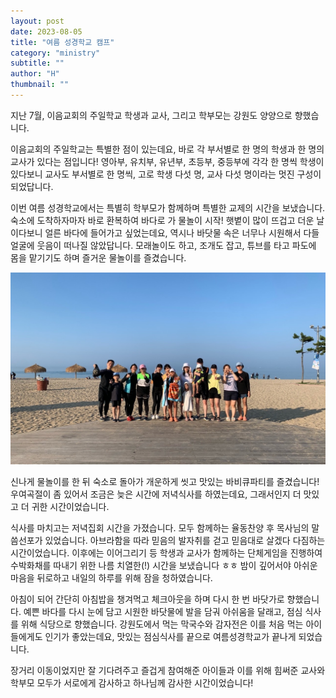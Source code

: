 ```yaml
---
layout: post
date: 2023-08-05
title: "여름 성경학교 캠프"
category: "ministry"
subtitle: ""
author: "H"
thumbnail: ""
---
```



지난 7월, 이음교회의 주일학교 학생과 교사, 그리고 학부모는 강원도 양양으로 향했습니다.


이음교회의 주일학교는 특별한 점이 있는데요,
바로 각 부서별로 한 명의 학생과 한 명의 교사가 있다는 점입니다!
영아부, 유치부, 유년부, 초등부, 중등부에 각각 한 명씩 학생이 있다보니
교사도 부서별로 한 명씩, 고로 학생 다섯 명, 교사 다섯 명이라는 멋진 구성이 되었답니다.


이번 여름 성경학교에서는 특별히 학부모가 함께하며 특별한 교제의 시간을 보냈습니다.
숙소에 도착하자마자 바로 환복하여 바다로 가 물놀이 시작!
햇볕이 많이 뜨겁고 더운 날이다보니 얼른 바다에 들어가고 싶었는데요,
역시나 바닷물 속은 너무나 시원해서 다들 얼굴에 웃음이 떠나질 않았답니다.
모래놀이도 하고, 조개도 잡고, 튜브를 타고 파도에 몸을 맡기기도 하며 즐거운 물놀이를 즐겼습니다.


![0](/ministry/images/2023-08-05-여름-성경학교-캠프/0.png)


신나게 물놀이를 한 뒤 숙소로 돌아가 개운하게 씻고
맛있는 바비큐파티를 즐겼습니다!
우여곡절이 좀 있어서 조금은 늦은 시간에 저녁식사를 하였는데요,
그래서인지 더 맛있고 더 귀한 시간이었습니다.


식사를 마치고는 저녁집회 시간을 가졌습니다.
모두 함께하는 율동찬양 후 목사님의 말씀선포가 있었습니다.
아브라함을 따라 믿음의 발자취를 걷고 믿음대로 살겠다 다짐하는 시간이었습니다.
이후에는 이어그리기 등 학생과 교사가 함께하는 단체게임을 진행하여 수박화채를 따내기 위한 나름 치열한(!) 시간을 보냈습니다 ㅎㅎ
밤이 깊어서야 아쉬운 마음을 뒤로하고 내일의 하루를 위해 잠을 청하였습니다.


아침이 되어 간단히 아침밥을 챙겨먹고 체크아웃을 하며 다시 한 번 바닷가로 향했습니다.
예쁜 바다를 다시 눈에 담고 시원한 바닷물에 발을 담궈 아쉬움을 달래고,
점심 식사를 위해 식당으로 향했습니다.
강원도에서 먹는 막국수와 감자전은 이를 처음 먹는 아이들에게도 인기가 좋았는데요,
맛있는 점심식사를 끝으로 여름성경학교가 끝나게 되었습니다.


장거리 이동이었지만 잘 기다려주고 즐겁게 참여해준 아이들과
이를 위해 힘써준 교사와 학부모 모두가 서로에게 감사하고 하나님께 감사한 시간이었습니다!

